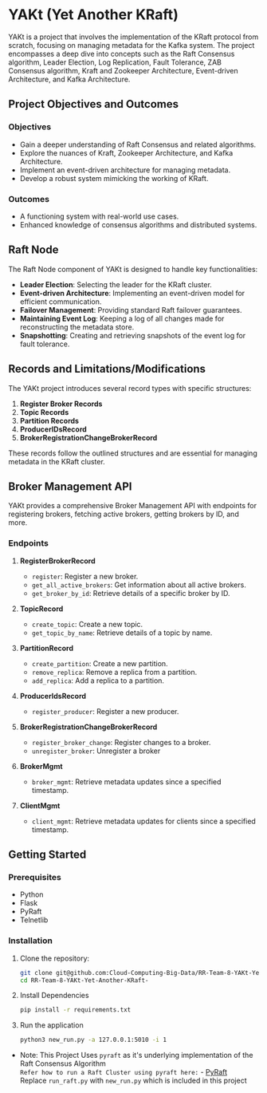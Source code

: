 # YAKt (Yet Another KRaft)

YAKt is a project that involves the implementation of the KRaft protocol from scratch, focusing on managing metadata for the Kafka system. The project encompasses a deep dive into concepts such as the Raft Consensus algorithm, Leader Election, Log Replication, Fault Tolerance, ZAB Consensus algorithm, Kraft and Zookeeper Architecture, Event-driven Architecture, and Kafka Architecture.

## Project Objectives and Outcomes

### Objectives

- Gain a deeper understanding of Raft Consensus and related algorithms.
- Explore the nuances of Kraft, Zookeeper Architecture, and Kafka Architecture.
- Implement an event-driven architecture for managing metadata.
- Develop a robust system mimicking the working of KRaft.

### Outcomes

- A functioning system with real-world use cases.
- Enhanced knowledge of consensus algorithms and distributed systems.

## Raft Node

The Raft Node component of YAKt is designed to handle key functionalities:

- **Leader Election**: Selecting the leader for the KRaft cluster.
- **Event-driven Architecture**: Implementing an event-driven model for efficient communication.
- **Failover Management**: Providing standard Raft failover guarantees.
- **Maintaining Event Log**: Keeping a log of all changes made for reconstructing the metadata store.
- **Snapshotting**: Creating and retrieving snapshots of the event log for fault tolerance.

## Records and Limitations/Modifications

The YAKt project introduces several record types with specific structures:

1. **Register Broker Records**
2. **Topic Records**
3. **Partition Records**
4. **ProducerIDsRecord**
5. **BrokerRegistrationChangeBrokerRecord**

These records follow the outlined structures and are essential for managing metadata in the KRaft cluster.

## Broker Management API

YAKt provides a comprehensive Broker Management API with endpoints for registering brokers, fetching active brokers, getting brokers by ID, and more.

### Endpoints

1. **RegisterBrokerRecord**
   - `register`: Register a new broker.
   - `get_all_active_brokers`: Get information about all active brokers.
   - `get_broker_by_id`: Retrieve details of a specific broker by ID.

2. **TopicRecord**
   - `create_topic`: Create a new topic.
   - `get_topic_by_name`: Retrieve details of a topic by name.

3. **PartitionRecord**
   - `create_partition`: Create a new partition.
   - `remove_replica`: Remove a replica from a partition.
   - `add_replica`: Add a replica to a partition.

4. **ProducerIdsRecord**
   - `register_producer`: Register a new producer.

5. **BrokerRegistrationChangeBrokerRecord**
   - `register_broker_change`: Register changes to a broker.
   - `unregister_broker`: Unregister a broker

6. **BrokerMgmt**
   - `broker_mgmt`: Retrieve metadata updates since a specified timestamp.

7. **ClientMgmt**
   - `client_mgmt`: Retrieve metadata updates for clients since a specified timestamp.

## Getting Started

### Prerequisites

- Python
- Flask
- PyRaft
- Telnetlib

### Installation

1. Clone the repository:

   ```bash
   git clone git@github.com:Cloud-Computing-Big-Data/RR-Team-8-YAKt-Yet-Another-KRaft-.git
   cd RR-Team-8-YAKt-Yet-Another-KRaft-
   ```
2. Install Dependencies

   ```bash
   pip install -r requirements.txt
   ```
3. Run the application

   ```bash
   python3 new_run.py -a 127.0.0.1:5010 -i 1
   ```

 - Note: This Project Uses `pyraft` as it's underlying implementation of the Raft Consensus Algorithm <br>
`Refer how to run a Raft Cluster using pyraft here:` - [PyRaft](https://pypi.org/project/pyraft/) <br>
 Replace `run_raft.py` with `new_run.py` which is included in this project
